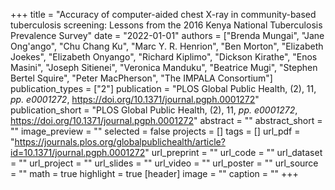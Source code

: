 +++
title = "Accuracy of computer-aided chest X-ray in community-based tuberculosis screening: Lessons from the 2016 Kenya National Tuberculosis Prevalence Survey"
date = "2022-01-01"
authors = ["Brenda Mungai", "Jane Ong'ango", "Chu Chang Ku", "Marc Y. R. Henrion", "Ben Morton", "Elizabeth Joekes", "Elizabeth Onyango", "Richard Kiplimo", "Dickson Kirathe", "Enos Masini", "Joseph Sitienei", "Veronica Manduku", "Beatrice Mugi", "Stephen Bertel Squire", "Peter MacPherson", "The IMPALA Consortium"]
publication_types = ["2"]
publication = "PLOS Global Public Health, (2), 11, _pp. e0001272_, https://doi.org/10.1371/journal.pgph.0001272"
publication_short = "PLOS Global Public Health, (2), 11, _pp. e0001272_, https://doi.org/10.1371/journal.pgph.0001272"
abstract = ""
abstract_short = ""
image_preview = ""
selected = false
projects = []
tags = []
url_pdf = "https://journals.plos.org/globalpublichealth/article?id=10.1371/journal.pgph.0001272"
url_preprint = ""
url_code = ""
url_dataset = ""
url_project = ""
url_slides = ""
url_video = ""
url_poster = ""
url_source = ""
math = true
highlight = true
[header]
image = ""
caption = ""
+++
